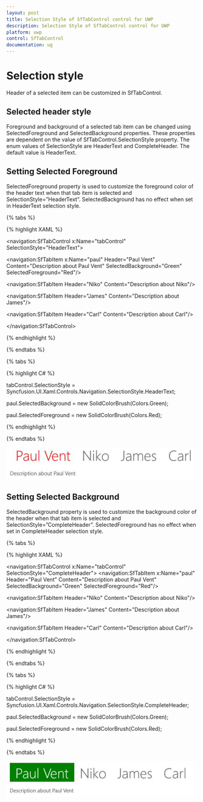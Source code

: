 ```yaml
---
layout: post
title: Selection Style of SfTabControl control for UWP
description: Selection Style of SfTabControl control for UWP
platform: uwp
control: SfTabControl
documentation: ug
---
```


# Selection style 

Header of a selected item can be customized in SfTabControl.

## Selected header style

Foreground and background of a selected tab item can be changed using SelectedForeground and SelectedBackground properties. These properties are dependent on the value of SfTabControl.SelectionStyle property. The enum values of SelectionStyle are HeaderText and CompleteHeader. The default value is HeaderText.

## Setting Selected Foreground

SelectedForeground property is used to customize the foreground color of the header text when that tab item is selected and SelectionStyle=”HeaderText”. SelectedBackground has no effect when set in HeaderText selection style.

{% tabs %}

{% highlight XAML %}

<navigation:SfTabControl x:Name="tabControl" SelectionStyle="HeaderText">

<navigation:SfTabItem x:Name="paul" Header="Paul Vent"
                      Content="Description about Paul Vent"
					  SelectedBackground="Green" SelectedForeground="Red"/>

<navigation:SfTabItem Header="Niko" Content="Description about Niko"/>

<navigation:SfTabItem Header="James" Content="Description about James"/>

<navigation:SfTabItem Header="Carl" Content="Description about Carl"/>

</navigation:SfTabControl>

{% endhighlight %}

{% endtabs %}

{% tabs %}

{% highlight C# %}

tabControl.SelectionStyle = Syncfusion.UI.Xaml.Controls.Navigation.SelectionStyle.HeaderText;

paul.SelectedBackground = new SolidColorBrush(Colors.Green);

paul.SelectedForeground = new SolidColorBrush(Colors.Red);


{% endhighlight %}

{% endtabs %}

![](Selection-Style-images/Selection-Style-img1.jpeg)


## Setting Selected Background

SelectedBackground property is used to customize the background color of the header when that tab item is selected and SelectionStyle=”CompleteHeader”. SelectedForeground has no effect when set in CompleteHeader selection style.

{% tabs %}

{% highlight XAML %}

<navigation:SfTabControl x:Name="tabControl" SelectionStyle="CompleteHeader">
<navigation:SfTabItem x:Name="paul" Header="Paul Vent"
                      Content="Description about Paul Vent"
					  SelectedBackground="Green" SelectedForeground="Red"/>

<navigation:SfTabItem Header="Niko" Content="Description about Niko"/>

<navigation:SfTabItem Header="James" Content="Description about James"/>

<navigation:SfTabItem Header="Carl" Content="Description about Carl"/>

</navigation:SfTabControl>

{% endhighlight %}

{% endtabs %}

{% tabs %}

{% highlight C# %}

tabControl.SelectionStyle = Syncfusion.UI.Xaml.Controls.Navigation.SelectionStyle.CompleteHeader;

paul.SelectedBackground = new SolidColorBrush(Colors.Green);

paul.SelectedForeground = new SolidColorBrush(Colors.Red);

{% endhighlight %}

{% endtabs %}


![](Selection-Style-images/Selection-Style-img2.jpeg)


